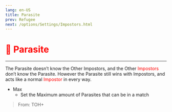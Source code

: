 ```yaml
---
lang: en-US
title: Parasite
prev: Refugee
next: /options/Settings/Impostors.html
---
```


# <font color="red">🦠 <b>Parasite</b></font> <Badge text="Madmate" type="tip" vertical="middle"/>
---

The Parasite doesn’t know the Other Impostors, and the Other <font color=red>Impostors</font> don’t know the Parasite. However the Parasite still wins with Impostors, and acts like a normal <font color=red>Impostor</font> in every way.
* Max
  * Set the Maximum amount of Parasites that can be in a match

> From: TOH+